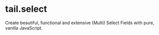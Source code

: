 # tail.select
Create beautiful, functional and extensive (Multi) Select Fields with pure, vanilla JavaScript.
